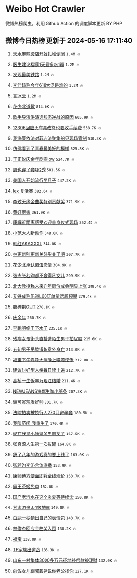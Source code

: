 # Weibo Hot Crawler 



微博热榜爬虫，利用 Github Action 的调度脚本更新 BY PHP 


## 微博今日热榜 更新于 2024-05-16 17:11:40 
1. [天水麻辣烫店开始扎堆倒闭](https://s.weibo.com/weibo?q=%23%E5%A4%A9%E6%B0%B4%E9%BA%BB%E8%BE%A3%E7%83%AB%E5%BA%97%E5%BC%80%E5%A7%8B%E6%89%8E%E5%A0%86%E5%80%92%E9%97%AD%23&t=31&band_rank=1&Refer=top) `1.4M 🔥` 

1. [医生建议榴莲1天最多吃1瓣](https://s.weibo.com/weibo?q=%23%E5%8C%BB%E7%94%9F%E5%BB%BA%E8%AE%AE%E6%A6%B4%E8%8E%B21%E5%A4%A9%E6%9C%80%E5%A4%9A%E5%90%831%E7%93%A3%23&t=31&band_rank=2&Refer=top) `1.2M 🔥` 

1. [发现最美铁路](https://s.weibo.com/weibo?q=%23%E5%8F%91%E7%8E%B0%E6%9C%80%E7%BE%8E%E9%93%81%E8%B7%AF%23&t=31&band_rank=3&Refer=top) `1.2M 🔥` 

1. [李佳琦称今年618大促是难的](https://s.weibo.com/weibo?q=%23%E6%9D%8E%E4%BD%B3%E7%90%A6%E7%A7%B0%E4%BB%8A%E5%B9%B4618%E5%A4%A7%E4%BF%83%E6%98%AF%E9%9A%BE%E7%9A%84%23&t=31&band_rank=4&Refer=top) `1.2M 🔥` 

1. [言冰云](https://s.weibo.com/weibo?q=%E8%A8%80%E5%86%B0%E4%BA%91&t=31&band_rank=5&Refer=top) `1.2M 🔥` 

1. [花少北道歉](https://s.weibo.com/weibo?q=%23%E8%8A%B1%E5%B0%91%E5%8C%97%E9%81%93%E6%AD%89%23&t=31&band_rank=6&Refer=top) `814.0K 🔥` 

1. [歌手导演洪涛选张杰逆战的原因](https://s.weibo.com/weibo?q=%23%E6%AD%8C%E6%89%8B%E5%AF%BC%E6%BC%94%E6%B4%AA%E6%B6%9B%E9%80%89%E5%BC%A0%E6%9D%B0%E9%80%86%E6%88%98%E7%9A%84%E5%8E%9F%E5%9B%A0%23&t=31&band_rank=7&Refer=top) `605.9K 🔥` 

1. [12306回应火车票改签也要收手续费](https://s.weibo.com/weibo?q=%2312306%E5%9B%9E%E5%BA%94%E7%81%AB%E8%BD%A6%E7%A5%A8%E6%94%B9%E7%AD%BE%E4%B9%9F%E8%A6%81%E6%94%B6%E6%89%8B%E7%BB%AD%E8%B4%B9%23&t=31&band_rank=8&Refer=top) `538.7K 🔥` 

1. [我海警依法对菲非法聚集船只现场管制](https://s.weibo.com/weibo?q=%23%E6%88%91%E6%B5%B7%E8%AD%A6%E4%BE%9D%E6%B3%95%E5%AF%B9%E8%8F%B2%E9%9D%9E%E6%B3%95%E8%81%9A%E9%9B%86%E8%88%B9%E5%8F%AA%E7%8E%B0%E5%9C%BA%E7%AE%A1%E5%88%B6%23&t=31&band_rank=9&Refer=top) `530.3K 🔥` 

1. [仿佛看到了青春最美好的模样](https://s.weibo.com/weibo?q=%23%E4%BB%BF%E4%BD%9B%E7%9C%8B%E5%88%B0%E4%BA%86%E9%9D%92%E6%98%A5%E6%9C%80%E7%BE%8E%E5%A5%BD%E7%9A%84%E6%A8%A1%E6%A0%B7%23&t=31&band_rank=10&Refer=top) `525.8K 🔥` 

1. [于正说庆余年剧宣low](https://s.weibo.com/weibo?q=%23%E4%BA%8E%E6%AD%A3%E8%AF%B4%E5%BA%86%E4%BD%99%E5%B9%B4%E5%89%A7%E5%AE%A3low%23&t=31&band_rank=11&Refer=top) `524.7K 🔥` 

1. [周也穿了套QQ秀](https://s.weibo.com/weibo?q=%23%E5%91%A8%E4%B9%9F%E7%A9%BF%E4%BA%86%E5%A5%97QQ%E7%A7%80%23&t=31&band_rank=12&Refer=top) `501.5K 🔥` 

1. [美国人开始流行坐月子](https://s.weibo.com/weibo?q=%23%E7%BE%8E%E5%9B%BD%E4%BA%BA%E5%BC%80%E5%A7%8B%E6%B5%81%E8%A1%8C%E5%9D%90%E6%9C%88%E5%AD%90%23&t=31&band_rank=13&Refer=top) `447.2K 🔥` 

1. [lex 复活赛](https://s.weibo.com/weibo?q=lex%20%E5%A4%8D%E6%B4%BB%E8%B5%9B&t=31&band_rank=14&Refer=top) `382.6K 🔥` 

1. [李玟无缘金曲奖特别贡献奖](https://s.weibo.com/weibo?q=%23%E6%9D%8E%E7%8E%9F%E6%97%A0%E7%BC%98%E9%87%91%E6%9B%B2%E5%A5%96%E7%89%B9%E5%88%AB%E8%B4%A1%E7%8C%AE%E5%A5%96%23&t=31&band_rank=15&Refer=top) `371.9K 🔥` 

1. [黄好厉害](https://s.weibo.com/weibo?q=%E9%BB%84%E5%A5%BD%E5%8E%89%E5%AE%B3&t=31&band_rank=16&Refer=top) `361.9K 🔥` 

1. [康辉近距离感受欢迎普京仪式现场](https://s.weibo.com/weibo?q=%23%E5%BA%B7%E8%BE%89%E8%BF%91%E8%B7%9D%E7%A6%BB%E6%84%9F%E5%8F%97%E6%AC%A2%E8%BF%8E%E6%99%AE%E4%BA%AC%E4%BB%AA%E5%BC%8F%E7%8E%B0%E5%9C%BA%23&t=31&band_rank=17&Refer=top) `352.4K 🔥` 

1. [小范大人新动作](https://s.weibo.com/weibo?q=%23%E5%B0%8F%E8%8C%83%E5%A4%A7%E4%BA%BA%E6%96%B0%E5%8A%A8%E4%BD%9C%23&t=31&band_rank=18&Refer=top) `348.0K 🔥` 

1. [韩红AKAXXXL](https://s.weibo.com/weibo?q=%23%E9%9F%A9%E7%BA%A2AKAXXXL%23&t=31&band_rank=19&Refer=top) `344.0K 🔥` 

1. [林更新别更新关晓彤关了吧](https://s.weibo.com/weibo?q=%23%E6%9E%97%E6%9B%B4%E6%96%B0%E5%88%AB%E6%9B%B4%E6%96%B0%E5%85%B3%E6%99%93%E5%BD%A4%E5%85%B3%E4%BA%86%E5%90%A7%23&t=31&band_rank=20&Refer=top) `307.7K 🔥` 

1. [花少北承认煎蛋恋情](https://s.weibo.com/weibo?q=%23%E8%8A%B1%E5%B0%91%E5%8C%97%E6%89%BF%E8%AE%A4%E7%85%8E%E8%9B%8B%E6%81%8B%E6%83%85%23&t=31&band_rank=21&Refer=top) `304.9K 🔥` 

1. [张杰张若昀都不舍得吼女儿](https://s.weibo.com/weibo?q=%23%E5%BC%A0%E6%9D%B0%E5%BC%A0%E8%8B%A5%E6%98%80%E9%83%BD%E4%B8%8D%E8%88%8D%E5%BE%97%E5%90%BC%E5%A5%B3%E5%84%BF%23&t=31&band_rank=22&Refer=top) `299.9K 🔥` 

1. [北大教授称未来几年房价或会明显上涨](https://s.weibo.com/weibo?q=%23%E5%8C%97%E5%A4%A7%E6%95%99%E6%8E%88%E7%A7%B0%E6%9C%AA%E6%9D%A5%E5%87%A0%E5%B9%B4%E6%88%BF%E4%BB%B7%E6%88%96%E4%BC%9A%E6%98%8E%E6%98%BE%E4%B8%8A%E6%B6%A8%23&t=31&band_rank=23&Refer=top) `288.4K 🔥` 

1. [艾铁成称乐道L60订单量远超预期](https://s.weibo.com/weibo?q=%23%E8%89%BE%E9%93%81%E6%88%90%E7%A7%B0%E4%B9%90%E9%81%93L60%E8%AE%A2%E5%8D%95%E9%87%8F%E8%BF%9C%E8%B6%85%E9%A2%84%E6%9C%9F%23&t=31&band_rank=24&Refer=top) `279.4K 🔥` 

1. [滕梓荆OUT](https://s.weibo.com/weibo?q=%23%E6%BB%95%E6%A2%93%E8%8D%86OUT%23&t=31&band_rank=25&Refer=top) `278.1K 🔥` 

1. [庆余年](https://s.weibo.com/weibo?q=%E5%BA%86%E4%BD%99%E5%B9%B4&t=31&band_rank=26&Refer=top) `260.7K 🔥` 

1. [奔跑吧终于下水了](https://s.weibo.com/weibo?q=%23%E5%A5%94%E8%B7%91%E5%90%A7%E7%BB%88%E4%BA%8E%E4%B8%8B%E6%B0%B4%E4%BA%86%23&t=31&band_rank=27&Refer=top) `235.1K 🔥` 

1. [残疾女孩街头直播遭陌生男子拍屁股](https://s.weibo.com/weibo?q=%23%E6%AE%8B%E7%96%BE%E5%A5%B3%E5%AD%A9%E8%A1%97%E5%A4%B4%E7%9B%B4%E6%92%AD%E9%81%AD%E9%99%8C%E7%94%9F%E7%94%B7%E5%AD%90%E6%8B%8D%E5%B1%81%E8%82%A1%23&t=31&band_rank=28&Refer=top) `215.6K 🔥` 

1. [五旬男子吊脖锻炼意外身亡](https://s.weibo.com/weibo?q=%23%E4%BA%94%E6%97%AC%E7%94%B7%E5%AD%90%E5%90%8A%E8%84%96%E9%94%BB%E7%82%BC%E6%84%8F%E5%A4%96%E8%BA%AB%E4%BA%A1%23&t=31&band_rank=29&Refer=top) `213.0K 🔥` 

1. [福宝下午呼呼大睡晚上嘎嘎炫饭](https://s.weibo.com/weibo?q=%23%E7%A6%8F%E5%AE%9D%E4%B8%8B%E5%8D%88%E5%91%BC%E5%91%BC%E5%A4%A7%E7%9D%A1%E6%99%9A%E4%B8%8A%E5%98%8E%E5%98%8E%E7%82%AB%E9%A5%AD%23&t=31&band_rank=30&Refer=top) `212.8K 🔥` 

1. [建议讨好型人格每日读十遍](https://s.weibo.com/weibo?q=%23%E5%BB%BA%E8%AE%AE%E8%AE%A8%E5%A5%BD%E5%9E%8B%E4%BA%BA%E6%A0%BC%E6%AF%8F%E6%97%A5%E8%AF%BB%E5%8D%81%E9%81%8D%23&t=31&band_rank=31&Refer=top) `212.7K 🔥` 

1. [高桥一生饭丰万理江结婚](https://s.weibo.com/weibo?q=%23%E9%AB%98%E6%A1%A5%E4%B8%80%E7%94%9F%E9%A5%AD%E4%B8%B0%E4%B8%87%E7%90%86%E6%B1%9F%E7%BB%93%E5%A9%9A%23&t=31&band_rank=32&Refer=top) `211.4K 🔥` 

1. [NEWJEANS海粼生咖小纸条](https://s.weibo.com/weibo?q=NEWJEANS%E6%B5%B7%E7%B2%BC%E7%94%9F%E5%92%96%E5%B0%8F%E7%BA%B8%E6%9D%A1&t=31&band_rank=33&Refer=top) `207.3K 🔥` 

1. [谢可寅短发好帅](https://s.weibo.com/weibo?q=%23%E8%B0%A2%E5%8F%AF%E5%AF%85%E7%9F%AD%E5%8F%91%E5%A5%BD%E5%B8%85%23&t=31&band_rank=34&Refer=top) `201.7K 🔥` 

1. [法院拍卖被执行人270只避孕套](https://s.weibo.com/weibo?q=%23%E6%B3%95%E9%99%A2%E6%8B%8D%E5%8D%96%E8%A2%AB%E6%89%A7%E8%A1%8C%E4%BA%BA270%E5%8F%AA%E9%81%BF%E5%AD%95%E5%A5%97%23&t=31&band_rank=35&Refer=top) `180.5K 🔥` 

1. [我叫范闲 我重生了](https://s.weibo.com/weibo?q=%E6%88%91%E5%8F%AB%E8%8C%83%E9%97%B2%20%E6%88%91%E9%87%8D%E7%94%9F%E4%BA%86&t=31&band_rank=36&Refer=top) `170.4K 🔥` 

1. [现在我是小姨妈的男朋友了](https://s.weibo.com/weibo?q=%E7%8E%B0%E5%9C%A8%E6%88%91%E6%98%AF%E5%B0%8F%E5%A7%A8%E5%A6%88%E7%9A%84%E7%94%B7%E6%9C%8B%E5%8F%8B%E4%BA%86&t=31&band_rank=37&Refer=top) `167.5K 🔥` 

1. [张真源人生第一次拔罐](https://s.weibo.com/weibo?q=%23%E5%BC%A0%E7%9C%9F%E6%BA%90%E4%BA%BA%E7%94%9F%E7%AC%AC%E4%B8%80%E6%AC%A1%E6%8B%94%E7%BD%90%23&t=31&band_rank=38&Refer=top) `164.8K 🔥` 

1. [鸽了八年的游戏真的要上线了](https://s.weibo.com/weibo?q=%23%E9%B8%BD%E4%BA%86%E5%85%AB%E5%B9%B4%E7%9A%84%E6%B8%B8%E6%88%8F%E7%9C%9F%E7%9A%84%E8%A6%81%E4%B8%8A%E7%BA%BF%E4%BA%86%23&t=31&band_rank=39&Refer=top) `163.0K 🔥` 

1. [张若昀李沁合体直播](https://s.weibo.com/weibo?q=%23%E5%BC%A0%E8%8B%A5%E6%98%80%E6%9D%8E%E6%B2%81%E5%90%88%E4%BD%93%E7%9B%B4%E6%92%AD%23&t=31&band_rank=40&Refer=top) `153.9K 🔥` 

1. [康师傅方便面即将全线涨价](https://s.weibo.com/weibo?q=%23%E5%BA%B7%E5%B8%88%E5%82%85%E6%96%B9%E4%BE%BF%E9%9D%A2%E5%8D%B3%E5%B0%86%E5%85%A8%E7%BA%BF%E6%B6%A8%E4%BB%B7%23&t=31&band_rank=41&Refer=top) `153.7K 🔥` 

1. [霸王茶姬免单](https://s.weibo.com/weibo?q=%E9%9C%B8%E7%8E%8B%E8%8C%B6%E5%A7%AC%E5%85%8D%E5%8D%95&t=31&band_rank=42&Refer=top) `152.0K 🔥` 

1. [国产老汽水在这个炎夏等待续命](https://s.weibo.com/weibo?q=%23%E5%9B%BD%E4%BA%A7%E8%80%81%E6%B1%BD%E6%B0%B4%E5%9C%A8%E8%BF%99%E4%B8%AA%E7%82%8E%E5%A4%8F%E7%AD%89%E5%BE%85%E7%BB%AD%E5%91%BD%23&t=31&band_rank=43&Refer=top) `150.8K 🔥` 

1. [甘肃酒泉3.4级地震](https://s.weibo.com/weibo?q=%23%E7%94%98%E8%82%83%E9%85%92%E6%B3%893.4%E7%BA%A7%E5%9C%B0%E9%9C%87%23&t=31&band_rank=44&Refer=top) `149.8K 🔥` 

1. [白鹿一秒猜出自己的表情包](https://s.weibo.com/weibo?q=%23%E7%99%BD%E9%B9%BF%E4%B8%80%E7%A7%92%E7%8C%9C%E5%87%BA%E8%87%AA%E5%B7%B1%E7%9A%84%E8%A1%A8%E6%83%85%E5%8C%85%23&t=31&band_rank=45&Refer=top) `143.7K 🔥` 

1. [林俊杰回应金曲奖入围](https://s.weibo.com/weibo?q=%23%E6%9E%97%E4%BF%8A%E6%9D%B0%E5%9B%9E%E5%BA%94%E9%87%91%E6%9B%B2%E5%A5%96%E5%85%A5%E5%9B%B4%23&t=31&band_rank=46&Refer=top) `138.2K 🔥` 

1. [福宝](https://s.weibo.com/weibo?q=%E7%A6%8F%E5%AE%9D&t=31&band_rank=47&Refer=top) `138.0K 🔥` 

1. [TF家族出道战](https://s.weibo.com/weibo?q=TF%E5%AE%B6%E6%97%8F%E5%87%BA%E9%81%93%E6%88%98&t=31&band_rank=48&Refer=top) `135.3K 🔥` 

1. [山东一村集体3000多万元征地补偿款被理财](https://s.weibo.com/weibo?q=%23%E5%B1%B1%E4%B8%9C%E4%B8%80%E6%9D%91%E9%9B%86%E4%BD%933000%E5%A4%9A%E4%B8%87%E5%85%83%E5%BE%81%E5%9C%B0%E8%A1%A5%E5%81%BF%E6%AC%BE%E8%A2%AB%E7%90%86%E8%B4%A2%23&t=31&band_rank=49&Refer=top) `132.0K 🔥` 

1. [向佐女儿跟郭碧婷说你老公找你](https://s.weibo.com/weibo?q=%23%E5%90%91%E4%BD%90%E5%A5%B3%E5%84%BF%E8%B7%9F%E9%83%AD%E7%A2%A7%E5%A9%B7%E8%AF%B4%E4%BD%A0%E8%80%81%E5%85%AC%E6%89%BE%E4%BD%A0%23&t=31&band_rank=50&Refer=top) `127.1K 🔥` 

